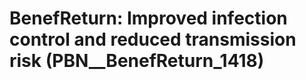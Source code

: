# BenefReturn: __Improved infection control and reduced transmission risk__ (PBN__BenefReturn_1418)

